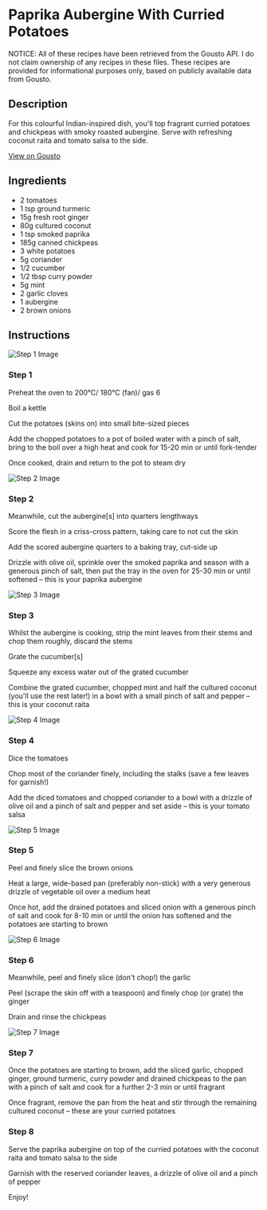 # Paprika Aubergine With Curried Potatoes

NOTICE: All of these recipes have been retrieved from the Gousto API. I do not claim ownership of any recipes in these files. These recipes are provided for informational purposes only, based on publicly available data from Gousto.

## Description

For this colourful Indian-inspired dish, you'll top fragrant curried potatoes and chickpeas with smoky roasted aubergine. Serve with refreshing coconut raita and tomato salsa to the side. 

[View on Gousto](https://www.gousto.co.uk/recipes/cookbook/paprika-aubergine-curried-potatoes-raita)

## Ingredients

- 2 tomatoes
- 1 tsp ground turmeric
- 15g fresh root ginger
- 80g cultured coconut
- 1 tsp smoked paprika
- 185g canned chickpeas	
- 3 white potatoes
- 5g coriander
- 1/2 cucumber
- 1/2 tbsp curry powder
- 5g mint
- 2 garlic cloves
- 1 aubergine
- 2 brown onions

## Instructions

![Step 1 Image](https://production-media.gousto.co.uk/cms/recipe-step-image/Step-1-1614006134039-x200.jpg)

### Step 1

Preheat the oven to 200°C/ 180°C (fan)/ gas 6

Boil a kettle

Cut the potatoes (skins on) into small bite-sized pieces

Add the chopped potatoes to a pot of boiled water with a pinch of salt, bring to the boil over a high heat and cook for 15-20 min or until fork-tender

Once cooked, drain and return to the pot to steam dry

![Step 2 Image](https://production-media.gousto.co.uk/cms/recipe-step-image/Step-2-1614006142629-x200.jpg)

### Step 2

Meanwhile, cut the aubergine<span class="text-danger">[s]</span> into quarters lengthways

Score the flesh in a criss-cross pattern, taking care to not cut the skin

Add the scored aubergine quarters to a baking tray, cut-side up

Drizzle with olive oil, sprinkle over the smoked paprika and season with a generous pinch of salt, then put the tray in the oven for 25-30 min or until softened – this is your paprika aubergine

![Step 3 Image](https://production-media.gousto.co.uk/cms/recipe-step-image/Step-3-1614006161156-x200.jpg)

### Step 3

Whilst the aubergine is cooking, strip the mint leaves from their stems and chop them roughly, discard the stems

Grate the cucumber<span class="text-danger">[s]</span>

Squeeze any excess water out of the grated cucumber

Combine the grated cucumber, chopped mint and half the cultured coconut (you'll use the rest later!) in a bowl with a small pinch of salt and pepper – this is your coconut raita

![Step 4 Image](https://production-media.gousto.co.uk/cms/recipe-step-image/Step-4-1614006193206-x200.jpg)

### Step 4

Dice the tomatoes

Chop most of the coriander finely, including the stalks (save a few leaves for garnish!)

Add the diced tomatoes and chopped coriander to a bowl with a drizzle of olive oil and a pinch of salt and pepper and set aside – this is your tomato salsa

![Step 5 Image](https://production-media.gousto.co.uk/cms/recipe-step-image/Step-5-1614006206821-x200.jpg)

### Step 5

Peel and finely slice the brown onions

Heat a large, wide-based pan (preferably non-stick) with a very generous drizzle of vegetable oil over a medium heat

Once hot, add the drained potatoes and sliced onion with a generous pinch of salt and cook for 8-10 min or until the onion has softened and the potatoes are starting to brown

![Step 6 Image](https://production-media.gousto.co.uk/cms/recipe-step-image/Step-6-1614006222363-x200.jpg)

### Step 6

Meanwhile, peel and finely slice (don't chop!) the garlic

Peel (scrape the skin off with a teaspoon) and finely chop (or grate) the ginger

Drain and rinse the chickpeas

![Step 7 Image](https://production-media.gousto.co.uk/cms/recipe-step-image/Step-7-1614006237252-x200.jpg)

### Step 7

Once the potatoes are starting to brown, add the sliced garlic, chopped ginger, ground turmeric, curry powder and drained chickpeas to the pan with a pinch of salt and cook for a further 2-3 min or until fragrant

Once fragrant, remove the pan from the heat and stir through the remaining cultured coconut – these are your curried potatoes

### Step 8

Serve the paprika aubergine on top of the curried potatoes with the coconut raita and tomato salsa to the side

Garnish with the reserved coriander leaves, a drizzle of olive oil and a pinch of pepper

Enjoy!

